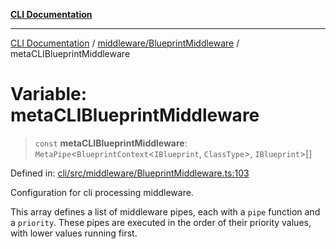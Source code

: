 [**CLI Documentation**](../../../README.md)

***

[CLI Documentation](../../../README.md) / [middleware/BlueprintMiddleware](../README.md) / metaCLIBlueprintMiddleware

# Variable: metaCLIBlueprintMiddleware

> `const` **metaCLIBlueprintMiddleware**: `MetaPipe`\<`BlueprintContext`\<`IBlueprint`, `ClassType`\>, `IBlueprint`\>[]

Defined in: [cli/src/middleware/BlueprintMiddleware.ts:103](https://github.com/stonemjs/cli/blob/a8ddb59abbd77ddb2870c689c0c7e80297d24c5a/src/middleware/BlueprintMiddleware.ts#L103)

Configuration for cli processing middleware.

This array defines a list of middleware pipes, each with a `pipe` function and a `priority`.
These pipes are executed in the order of their priority values, with lower values running first.
